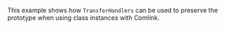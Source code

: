This example shows how `TransferHandlers` can be used to preserve the prototype when using class instances with Comlink.
